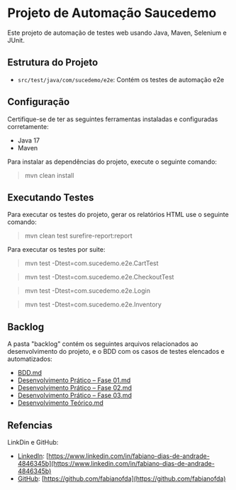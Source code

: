 # Projeto de Automação Saucedemo

Este projeto de automação de testes web usando Java, Maven, Selenium e JUnit.

## Estrutura do Projeto

- `src/test/java/com/sucedemo/e2e`: Contém os testes de automação e2e


## Configuração

Certifique-se de ter as seguintes ferramentas instaladas e configuradas corretamente:

- Java 17
- Maven

Para instalar as dependências do projeto, execute o seguinte comando:

> mvn clean install

## Executando Testes
Para executar os testes do projeto, gerar os relatórios HTML use o seguinte comando:

>mvn clean test surefire-report:report

Para executar os testes por suite:

>mvn test -Dtest=com.sucedemo.e2e.CartTest

>mvn test -Dtest=com.sucedemo.e2e.CheckoutTest

>mvn test -Dtest=com.sucedemo.e2e.Login

>mvn test -Dtest=com.sucedemo.e2e.Inventory


## Backlog

A pasta "backlog" contém os seguintes arquivos relacionados ao desenvolvimento do projeto, e o BDD com os casos de testes elencados e automatizados:

- [BDD.md](backlog/BDD.md)
- [Desenvolvimento Prático – Fase 01.md](backlog/Desenvolvimento%20Pr%C3%A1tico%20%E2%80%93%20Fase%2001.md)
- [Desenvolvimento Prático – Fase 02.md](backlog/Desenvolvimento%20Pr%C3%A1tico%20%E2%80%93%20Fase%2002.md)
- [Desenvolvimento Prático – Fase 03.md](backlog/Desenvolvimento%20Pr%C3%A1tico%20%E2%80%93%20Fase%2003.md)
- [Desenvolvimento Teórico.md](backlog/Desenvolvimento%20Te%C3%B3rico.md)


## Refencias
LinkDin e GitHub:

- [LinkedIn](Fabiano-dias-de-andrade): [https://www.linkedin.com/in/fabiano-dias-de-andrade-4846345b](https://www.linkedin.com/in/fabiano-dias-de-andrade-4846345b)
- [GitHub](Fabianofda): [https://github.com/fabianofda](https://github.com/fabianofda)
